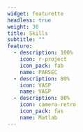 ```yaml
---
widget: featurette
headless: true
weight: 30
title: Skills
subtitle: ""
feature:
  - description: 100%
    icon: r-project
    icon_pack: fab
    name: PARSEC
  - description: 80%
    icon: VASP
    name: VASP
  - description: 80%
    icon: camera-retro
    icon_pack: fas
    name: Matlab
---
```

